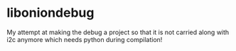 # liboniondebug
My attempt at making the debug a project so that it is not carried along with i2c anymore which needs python during compilation!
